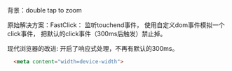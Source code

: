 背景：double tap to zoom

原始解决方案：FastClick：
    监听touchend事件，
    使用自定义dom事件模拟一个click事件，
    把默认的click事件（300ms后触发）禁止掉。

现代浏览器的改进:
    开启了响应式处理，不再有默认的300ms。
```html
  <meta content="width=device-width">
```